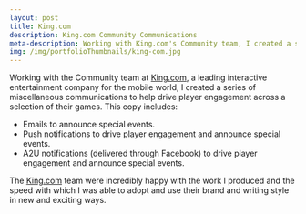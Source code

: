 ```yaml
---
layout: post
title: King.com
description: King.com Community Communications
meta-description: Working with King.com's Community team, I created a series of communications for different in-games events.
img: /img/portfolioThumbnails/king-com.jpg
---
```


Working with the Community team at [King.com](http://company.king.com/), a leading interactive entertainment company for the mobile world, I created a series of miscellaneous communications to help drive player engagement across a selection of their games. This copy includes:

- Emails to announce special events.
- Push notifications to drive player engagement and announce special events.
- A2U notifications (delivered through Facebook) to drive player engagement and announce special events.

The [King.com](http://company.king.com/) team were incredibly happy with the work I produced and the speed with which I was able to adopt and use their brand and writing style in new and exciting ways.